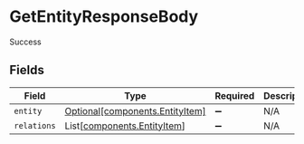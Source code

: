 # GetEntityResponseBody

Success


## Fields

| Field                                                                | Type                                                                 | Required                                                             | Description                                                          |
| -------------------------------------------------------------------- | -------------------------------------------------------------------- | -------------------------------------------------------------------- | -------------------------------------------------------------------- |
| `entity`                                                             | [Optional[components.EntityItem]](../../models/shared/entityitem.md) | :heavy_minus_sign:                                                   | N/A                                                                  |
| `relations`                                                          | List[[components.EntityItem](../../models/shared/entityitem.md)]     | :heavy_minus_sign:                                                   | N/A                                                                  |